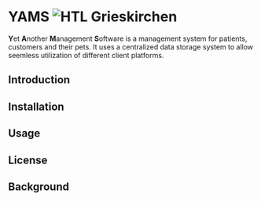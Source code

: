 # YAMS ![HTL Grieskirchen](https://img.shields.io/badge/Education-HTL%20Grieskirchen-ffffff?style=flat&logo=internetarchive&logoColor=ffffff)

**Y**et **A**nother **M**anagement **S**oftware is a management system for patients, customers and their pets.
It uses a centralized data storage system to allow seemless utilization of different client platforms.

## Introduction

## Installation

## Usage

## License

## Background

